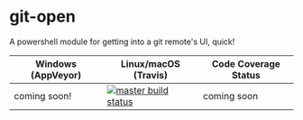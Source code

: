 # git-open

A powershell module for getting into a git remote's UI, quick!


| Windows (AppVeyor) | Linux/macOS (Travis) | Code Coverage Status |
|--------------------|----------------------|----------------------|
| coming soon! | [![master build status][tv-master-img]][tv-master-site] | coming soon |


[tv-master-img]:   https://travis-ci.org/nhudacin/git-open.svg?branch=master
[tv-master-site]:  https://travis-ci.org/nhudacin/git-open